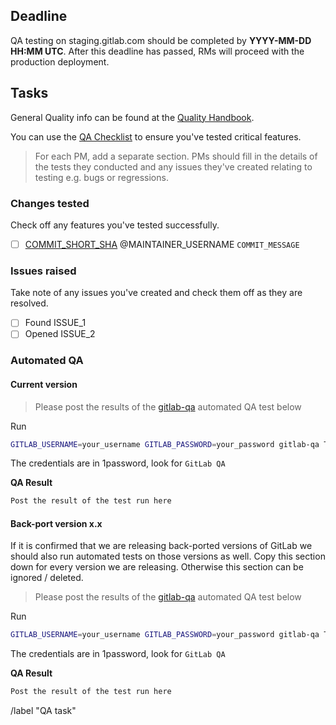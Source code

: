 <!--
# Read me first!

An RM will create this issue once a staging deploy is completed,
please use the "RC1 QA Task" template if the deployed version was the first release candidate of
a new major version.

An RM should create the ["Changes tested" task list](#changes-tested) to mention the maintainers responsible for each commit since the last release so they can delegate testing.

You can use the following oneliner to get started, but you will need to mention the maintainers manually until there is a tool for this. ```git log PREVIOUS_TAG-ee..LATEST_TAG-ee --pretty=format:"- [ ] [%h](https://gitlab.com/gitlab-org/gitlab-ee/commit/%h) @%aN \`%s\`"```

The [deadline](#deadline) should be set to **12** hours after the completion of the deploy.

`RELEASE_VERSION` can be an RC as well. eg. `10.4.0.rc1`, `10.4.0`, `10.4.1`.

Set the issue title to: `YYYY-MM-DD: RELEASE_VERSION QA task`

If this is a security release add the word "Security"  before `RELEASE_VERSION`. `YYYY-MM-DD: Security RELEASE_VERSION QA task`

**Set the issue as confidential if this is a security release**
-->

## Deadline

QA testing on staging.gitlab.com should be completed by **YYYY-MM-DD HH:MM UTC**.
After this deadline has passed, RMs will proceed with the production deployment.

## Tasks

General Quality info can be found at the [Quality Handbook](https://about.gitlab.com/handbook/quality/).

You can use the [QA Checklist](https://gitlab.com/gitlab-org/release/docs/blob/master/general/qa-checklist.md)
to ensure you've tested critical features.

> For each PM, add a separate section. PMs should fill in the details of the
tests they conducted and any issues they've created relating to testing e.g. bugs or regressions.

### Changes tested

Check off any features you've tested successfully.

- [ ] [COMMIT_SHORT_SHA](LINK_TO_COMMIT) @MAINTAINER_USERNAME `COMMIT_MESSAGE`

### Issues raised

Take note of any issues you've created and check them off as they are resolved.

- [ ] Found ISSUE_1
- [ ] Opened ISSUE_2

### Automated QA

#### Current version
> Please post the results of the [gitlab-qa](https://gitlab.com/gitlab-org/gitlab-qa) automated QA test below

Run

```sh
GITLAB_USERNAME=your_username GITLAB_PASSWORD=your_password gitlab-qa Test::Instance::Any EE latest https://staging.gitlab.com
```

The credentials are in 1password, look for `GitLab QA`

**QA Result**
```sh
Post the result of the test run here
```

#### Back-port version x.x

If it is confirmed that we are releasing back-ported versions of GitLab we should also run automated tests on those versions as well. Copy this section down for every version we are releasing. Otherwise this section can be ignored / deleted.

> Please post the results of the [gitlab-qa](https://gitlab.com/gitlab-org/gitlab-qa) automated QA test below

Run

```sh
GITLAB_USERNAME=your_username GITLAB_PASSWORD=your_password gitlab-qa Test::Instance::Any EE vX.Y.Z https://replace-this-with-the-backport-deployment-url
```

The credentials are in 1password, look for `GitLab QA`

**QA Result**
```sh
Post the result of the test run here
```

/label "QA task"
